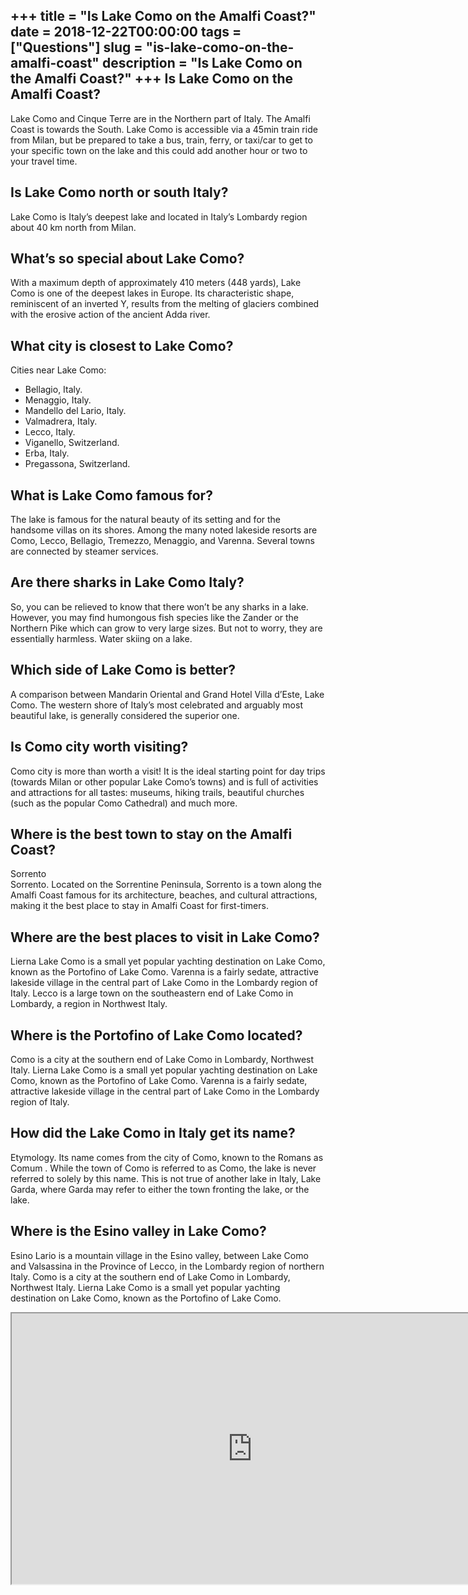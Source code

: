 +++
title = "Is Lake Como on the Amalfi Coast?"
date = 2018-12-22T00:00:00
tags = ["Questions"]
slug = "is-lake-como-on-the-amalfi-coast"
description = "Is Lake Como on the Amalfi Coast?"
+++
Is Lake Como on the Amalfi Coast?
---------------------------------

Lake Como and Cinque Terre are in the Northern part of Italy. The Amalfi Coast is towards the South. Lake Como is accessible via a 45min train ride from Milan, but be prepared to take a bus, train, ferry, or taxi/car to get to your specific town on the lake and this could add another hour or two to your travel time.

Is Lake Como north or south Italy?
----------------------------------

Lake Como is Italy’s deepest lake and located in Italy’s Lombardy region about 40 km north from Milan.

What’s so special about Lake Como?
----------------------------------

With a maximum depth of approximately 410 meters (448 yards), Lake Como is one of the deepest lakes in Europe. Its characteristic shape, reminiscent of an inverted Y, results from the melting of glaciers combined with the erosive action of the ancient Adda river.

What city is closest to Lake Como?
----------------------------------

Cities near Lake Como:

- Bellagio, Italy.
- Menaggio, Italy.
- Mandello del Lario, Italy.
- Valmadrera, Italy.
- Lecco, Italy.
- Viganello, Switzerland.
- Erba, Italy.
- Pregassona, Switzerland.

What is Lake Como famous for?
-----------------------------

The lake is famous for the natural beauty of its setting and for the handsome villas on its shores. Among the many noted lakeside resorts are Como, Lecco, Bellagio, Tremezzo, Menaggio, and Varenna. Several towns are connected by steamer services.

Are there sharks in Lake Como Italy?
------------------------------------

So, you can be relieved to know that there won’t be any sharks in a lake. However, you may find humongous fish species like the Zander or the Northern Pike which can grow to very large sizes. But not to worry, they are essentially harmless. Water skiing on a lake.

Which side of Lake Como is better?
----------------------------------

A comparison between Mandarin Oriental and Grand Hotel Villa d’Este, Lake Como. The western shore of Italy’s most celebrated and arguably most beautiful lake, is generally considered the superior one.

Is Como city worth visiting?
----------------------------

Como city is more than worth a visit! It is the ideal starting point for day trips (towards Milan or other popular Lake Como’s towns) and is full of activities and attractions for all tastes: museums, hiking trails, beautiful churches (such as the popular Como Cathedral) and much more.

Where is the best town to stay on the Amalfi Coast?
---------------------------------------------------

Sorrento  
Sorrento. Located on the Sorrentine Peninsula, Sorrento is a town along the Amalfi Coast famous for its architecture, beaches, and cultural attractions, making it the best place to stay in Amalfi Coast for first-timers.

Where are the best places to visit in Lake Como?
------------------------------------------------

Lierna Lake Como is a small yet popular yachting destination on Lake Como, known as the Portofino of Lake Como. Varenna is a fairly sedate, attractive lakeside village in the central part of Lake Como in the Lombardy region of Italy. Lecco is a large town on the southeastern end of Lake Como in Lombardy, a region in Northwest Italy.

Where is the Portofino of Lake Como located?
--------------------------------------------

Como is a city at the southern end of Lake Como in Lombardy, Northwest Italy. Lierna Lake Como is a small yet popular yachting destination on Lake Como, known as the Portofino of Lake Como. Varenna is a fairly sedate, attractive lakeside village in the central part of Lake Como in the Lombardy region of Italy.

How did the Lake Como in Italy get its name?
--------------------------------------------

Etymology. Its name comes from the city of Como, known to the Romans as Comum . While the town of Como is referred to as Como, the lake is never referred to solely by this name. This is not true of another lake in Italy, Lake Garda, where Garda may refer to either the town fronting the lake, or the lake.

Where is the Esino valley in Lake Como?
---------------------------------------

Esino Lario is a mountain village in the Esino valley, between Lake Como and Valsassina in the Province of Lecco, in the Lombardy region of northern Italy. Como is a city at the southern end of Lake Como in Lombardy, Northwest Italy. Lierna Lake Como is a small yet popular yachting destination on Lake Como, known as the Portofino of Lake Como.

<iframe allow="accelerometer; autoplay; clipboard-write; encrypted-media; gyroscope; picture-in-picture" allowfullscreen="" class="__youtube_prefs__  epyt-is-override  no-lazyload" data-no-lazy="1" data-origheight="433" data-origwidth="770" data-skipgform_ajax_framebjll="" height="433" id="_ytid_93925" loading="lazy" src="https://www.youtube.com/embed/4pBGnHwdDl0?enablejsapi=1&autoplay=0&cc_load_policy=0&cc_lang_pref=&iv_load_policy=1&loop=0&modestbranding=0&rel=1&fs=1&playsinline=0&autohide=2&theme=dark&color=red&controls=1&" title="YouTube player" width="770"></iframe>